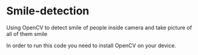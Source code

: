 # Smile-detection
Using OpenCV to detect smile of people inside camera and take picture of all of them smile

In order to run this code you need to install OpenCV on your device.
